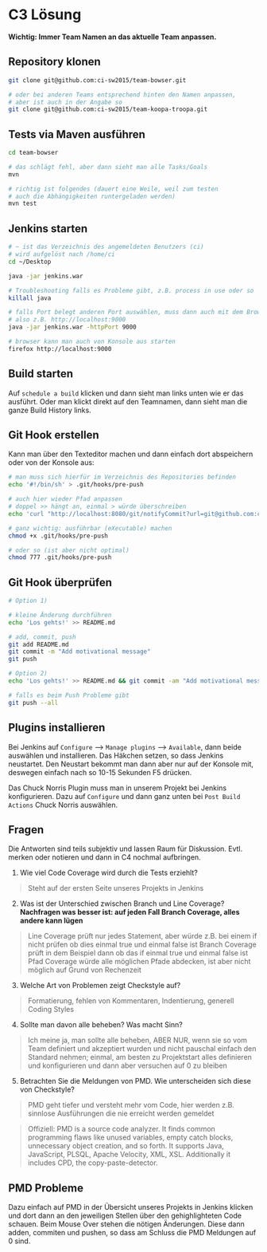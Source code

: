# C3 Lösung

**Wichtig: Immer Team Namen an das aktuelle Team anpassen.**

## Repository klonen

```bash
git clone git@github.com:ci-sw2015/team-bowser.git

# oder bei anderen Teams entsprechend hinten den Namen anpassen, 
# aber ist auch in der Angabe so
git clone git@github.com:ci-sw2015/team-koopa-troopa.git
```

## Tests via Maven ausführen

```bash
cd team-bowser

# das schlägt fehl, aber dann sieht man alle Tasks/Goals
mvn

# richtig ist folgendes (dauert eine Weile, weil zum testen 
# auch die Abhängigkeiten runtergeladen werden)
mvn test
```

## Jenkins starten

```bash
# ~ ist das Verzeichnis des angemeldeten Benutzers (ci)
# wird aufgelöst nach /home/ci
cd ~/Desktop

java -jar jenkins.war

# Troubleshooting falls es Probleme gibt, z.B. process in use oder so
killall java

# falls Port belegt anderen Port auswählen, muss dann auch mit dem Browser stimmen
# also z.B. http://localhost:9000
java -jar jenkins.war -httpPort 9000

# browser kann man auch von Konsole aus starten
firefox http://localhost:9000
```

## Build starten

Auf `schedule a build` klicken und dann sieht man links unten wie er das ausführt. Oder man klickt direkt auf den Teamnamen, dann sieht man die ganze Build History links.

## Git Hook erstellen

Kann man über den Texteditor machen und dann einfach dort abspeichern oder von der Konsole aus:

```bash
# man muss sich hierfür im Verzeichnis des Repositories befinden 
echo '#!/bin/sh' > .git/hooks/pre-push

# auch hier wieder Pfad anpassen
# doppel >> hängt an, einmal > würde überschreiben
echo 'curl "http://localhost:8080/git/notifyCommit?url=git@github.com:ci-sw2015/team-bowser.git"' >> .git/hooks/pre-push

# ganz wichtig: ausführbar (eXecutable) machen
chmod +x .git/hooks/pre-push

# oder so (ist aber nicht optimal)
chmod 777 .git/hooks/pre-push
```

## Git Hook überprüfen

```bash
# Option 1)

# kleine Änderung durchführen
echo 'Los gehts!' >> README.md

# add, commit, push
git add README.md
git commit -m "Add motivational message"
git push

# Option 2)
echo 'Los gehts!' >> README.md && git commit -am "Add motivational message" && git push

# falls es beim Push Probleme gibt
git push --all
```

## Plugins installieren

Bei Jenkins auf `Configure` --> `Manage plugins` --> `Available`, dann beide auswählen und installieren. Das Häkchen setzen, so dass Jenkins neustartet. Den Neustart bekommt man dann aber nur auf der Konsole mit, deswegen einfach nach so 10-15 Sekunden F5 drücken.

Das Chuck Norris Plugin muss man in unserem Projekt bei Jenkins konfigurieren. Dazu auf `Configure` und dann ganz unten bei `Post Build Actions` Chuck Norris auswählen.
 
## Fragen

Die Antworten sind teils subjektiv und lassen Raum für Diskussion. Evtl. merken oder notieren und dann in C4 nochmal aufbringen.

1. Wie viel Code Coverage wird durch die Tests erziehlt?

> Steht auf der ersten Seite unseres Projekts in Jenkins

2. Was ist der Unterschied zwischen Branch und Line Coverage?
**Nachfragen was besser ist: auf jeden Fall Branch Coverage, alles andere kann lügen**

> Line Coverage prüft nur jedes Statement, aber würde z.B. bei einem if nicht prüfen ob dies einmal true und einmal false ist
> Branch Coverage prüft in dem Beispiel dann ob das if einmal true und einmal false ist
> Pfad Coverage würde alle möglichen Pfade abdecken, ist aber nicht möglich auf Grund von Rechenzeit

3. Welche Art von Problemen zeigt Checkstyle auf?

> Formatierung, fehlen von Kommentaren, Indentierung, generell Coding Styles

4. Sollte man davon alle beheben? Was macht Sinn?

> Ich meine ja, man sollte alle beheben, ABER NUR, wenn sie so vom Team definiert und akzeptiert wurden und nicht pauschal einfach den Standard nehmen; einmal, am besten zu Projektstart alles definieren und konfigurieren und dann aber versuchen auf 0 zu bleiben

5. Betrachten Sie die Meldungen von PMD. Wie unterscheiden sich diese von Checkstyle?

> PMD geht tiefer und versteht mehr vom Code, hier werden z.B. sinnlose Ausführungen die nie erreicht werden gemeldet

> Offiziell: PMD is a source code analyzer. It finds common programming flaws like unused variables, empty catch blocks, unnecessary object creation, and so forth. It supports Java, JavaScript, PLSQL, Apache Velocity, XML, XSL. 
Additionally it includes CPD, the copy-paste-detector.

## PMD Probleme

Dazu einfach auf PMD in der Übersicht unseres Projekts in Jenkins klicken und dort dann an den jeweiligen Stellen über den gehighlighteten Code schauen. Beim Mouse Over stehen die nötigen Änderungen. Diese dann adden, commiten und pushen, so dass am Schluss die PMD Meldungen auf 0 sind.
